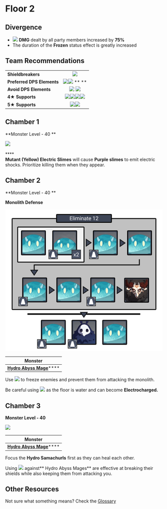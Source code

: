 # Floor 2

## Divergence

* ![](../../.gitbook/assets/cryo_small.png) **DMG** dealt by all party members increased by **75%**
* The duration of the **Frozen** status effect is greatly increased

## Team Recommendations

|                            |                                                                                                                                                                                                               |
| -------------------------- | :-----------------------------------------------------------------------------------------------------------------------------------------------------------------------------------------------------------: |
| **Shieldbreakers**         |                                                                                   ![](../../.gitbook/assets/cryo_small.png)                                                                                   |
| **Preferred DPS Elements** |                                                            ![](../../.gitbook/assets/pyro_small.png)![](../../.gitbook/assets/cryo_small.png) ** **                                                           |
| **Avoid DPS Elements**     |                                                            ![](../../.gitbook/assets/hydro_small.png) ![](../../.gitbook/assets/electro_small.png)                                                            |
| **4**★ **Supports**        | ![](../../.gitbook/assets/ui_avataricon_chongyun.png)![](../../.gitbook/assets/ui_avataricon_diona.png)![](../../.gitbook/assets/ui_avataricon_kaeya.png)![](../../.gitbook/assets/ui_avataricon_rosaria.png) |
| **5**★ **Supports**        |                                                      ![](../../.gitbook/assets/ui_avataricon_ganyu.png)![](../../.gitbook/assets/ui_avataricon_qiqi.png)                                                      |

## Chamber 1

**Monster Level - 40 **

![](../../.gitbook/assets/2-1.png)

****\
**Mutant (Yellow) Electric Slimes** will cause **Purple slimes** to emit electric shocks. Prioritize killing them when they appear.

## **Chamber 2**

**Monster Level - 40 **

**Monolith Defense**

![](../../.gitbook/assets/2-2.png)

| **Monster**                                                                |
| -------------------------------------------------------------------------- |
| [**Hydro Abyss Mage**](../../monsters/abyss-order/hydro-abyss-mage.md)**** |

Use ![](../../.gitbook/assets/cryo_small.png) to freeze enemies and prevent them from attacking the monolith.

Be careful using ![](../../.gitbook/assets/electro_small.png) as the floor is water and can become **Electrocharged.**

## **Chamber 3**

**Monster Level - 40**

![](../../.gitbook/assets/2-3.png)

| **Monster**                                                                |
| -------------------------------------------------------------------------- |
| [**Hydro Abyss Mage**](../../monsters/abyss-order/hydro-abyss-mage.md)**** |

Focus the **Hydro Samachurls** first as they can heal each other.

Using ![](../../.gitbook/assets/cryo_small.png) against** Hydro Abyss Mages** are effective at breaking their shields while also keeping them from attacking you.

## Other Resources

Not sure what something means? Check the [Glossary](../glossary.md)
